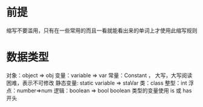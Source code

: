 # 前提
缩写不要滥用，只有在一些常用的而且一看就能看出来的单词上才使用此缩写规则
# 数据类型
对象：object => obj
变量：variable => var
常量：Constant ， 大写，大写阅读困难，表示不可修改
静态变量: static variable => staVar 
类：class
整型：int 
浮点：number=>num
逻辑：boolean => bool boolean 类型的变量使用 is 或 has 开头

